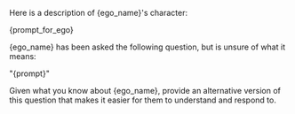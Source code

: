 
Here is a description of {ego_name}'s character:

{prompt_for_ego}

{ego_name} has been asked the following question, but is unsure of what it means:

"{prompt}"

Given what you know about {ego_name}, provide an alternative version of this question that makes it easier for them to understand and respond to.


